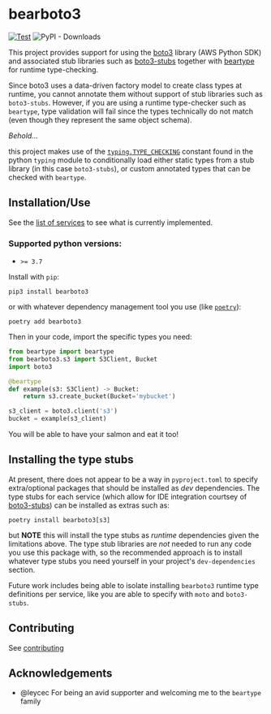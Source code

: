# bearboto3

[![Test](https://github.com/beartype/bearboto3/actions/workflows/test.yml/badge.svg?branch=main)](https://github.com/beartype/bearboto3/actions/workflows/test.yml) ![PyPI - Downloads](https://img.shields.io/pypi/dw/bearboto3)

This project provides support for using the [boto3](https://github.com/boto/boto3/) library (AWS Python SDK) and associated stub libraries such as [boto3-stubs](https://pypi.org/project/boto3-stubs/) together with [beartype](https://github.com/beartype/beartype/) for runtime type-checking.

Since boto3 uses a data-driven factory model to create class types at runtime, you cannot annotate them without support of stub libraries such as `boto3-stubs`. However, if you are using a runtime type-checker such as `beartype`, type validation will fail since the types technically do not match (even though they represent the same object schema).

_Behold..._

this project makes use of the [`typing.TYPE_CHECKING`](https://docs.python.org/3/library/typing.html#typing.TYPE_CHECKING) constant found in the python `typing` module to conditionally load either static types from a stub library (in this case `boto3-stubs`), or custom annotated types that can be checked with `beartype`.

## Installation/Use

See the [list of services](services.md) to see what is currently implemented.

### Supported python versions:
- `>= 3.7`

Install with `pip`:

`pip3 install bearboto3`

or with whatever dependency management tool you use (like [`poetry`](https://python-poetry.org/)):

`poetry add bearboto3`

Then in your code, import the specific types you need:

```python
from beartype import beartype
from bearboto3.s3 import S3Client, Bucket
import boto3

@beartype
def example(s3: S3Client) -> Bucket:
    return s3.create_bucket(Bucket='mybucket')

s3_client = boto3.client('s3')
bucket = example(s3_client)
```

You will be able to have your salmon and eat it too!

## Installing the type stubs
At present, there does not appear to be a way in `pyproject.toml` to specify extra/optional packages that should be installed as _dev_ dependencies. The type stubs for each service (which allow for IDE integration courtsey of [boto3-stubs](https://pypi.org/project/boto3-stubs/)) can be installed as extras such as:

`poetry install bearboto3[s3]`

but **NOTE** this will install the type stubs as _runtime_ dependencies given the limitations above. The type stub libraries are _not_ needed to run any code you use this package with, so the recommended approach is to install whatever type stubs you need yourself in your project's `dev-dependencies` section.

Future work includes being able to isolate installing `bearboto3` runtime type definitions per service, like you are able to specify with `moto` and `boto3-stubs`.

## Contributing

See [contributing](contributing.md)

## Acknowledgements

* @leycec For being an avid supporter and welcoming me to the `beartype` family
